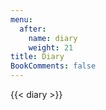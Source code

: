 ```yaml
---
menu:
  after:
    name: diary
    weight: 21
title: Diary
BookComments: false
---
```


{{< diary >}}